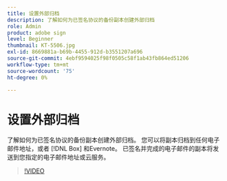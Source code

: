 ```yaml
---
title: 设置外部归档
description: 了解如何为已签名协议的备份副本创建外部归档
role: Admin
product: adobe sign
level: Beginner
thumbnail: KT-5506.jpg
exl-id: 8669881a-b69b-4455-912d-b3551207a696
source-git-commit: 4ebf9594025f98f0505c58f1ab43fb864ed51206
workflow-type: tm+mt
source-wordcount: '75'
ht-degree: 0%

---
```


# 设置外部归档

了解如何为已签名协议的备份副本创建外部归档。 您可以将副本归档到任何电子邮件地址，或者 [!DNL Box] 和Evernote。 已签名并完成的电子邮件的副本将发送到您指定的电子邮件地址或云服务。

>[!VIDEO](https://video.tv.adobe.com/v/3409072?quality=12&learn=on&hidetitle=true)